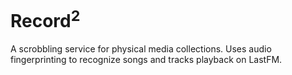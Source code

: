 # Record<sup>2</sup>
A scrobbling service for physical media collections. Uses audio fingerprinting to recognize songs and tracks playback on LastFM.
